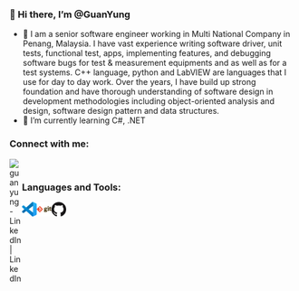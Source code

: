 ### 👋 Hi there, I’m @GuanYung

- 👀 I am a senior software engineer working in Multi National Company in Penang, Malaysia. I have vast experience writing software driver, unit tests, functional test, apps, implementing features, and debugging software bugs for test & measurement equipments and as well as for a test systems. C++ language, python and LabVIEW are languages that I use for day to day work. Over the years, I have build up strong foundation and have thorough understanding of software design in development methodologies including object-oriented analysis and design, software design pattern and data structures.
- 🌱 I’m currently learning C#, .NET 

### Connect with me:

[<img align="left" alt="guanyung-LinkedIn | LinkedIn" width="22px" src="https://cdn.jsdelivr.net/npm/simple-icons@v3/icons/linkedin.svg" />][linkedin]

<br />

### Languages and Tools:

<img align="left" alt="Visual Studio Code" width="26px" src="https://raw.githubusercontent.com/github/explore/80688e429a7d4ef2fca1e82350fe8e3517d3494d/topics/visual-studio-code/visual-studio-code.png" />
<img align="left" alt="Git" width="26px" src="https://raw.githubusercontent.com/github/explore/80688e429a7d4ef2fca1e82350fe8e3517d3494d/topics/git/git.png" />
<img align="left" alt="GitHub" width="26px" src="https://raw.githubusercontent.com/github/explore/78df643247d429f6cc873026c0622819ad797942/topics/github/github.png" />

[linkedin]: https://www.linkedin.com/in/tseng-guanyung-a3a01619/
<!---
GuanYung/GuanYung is a ✨ special ✨ repository because its `README.md` (this file) appears on your GitHub profile.
You can click the Preview link to take a look at your changes.
--->
